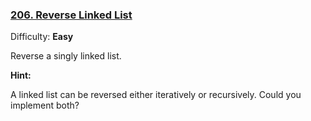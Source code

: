 ### [206\. Reverse Linked List](https://leetcode.com/problems/reverse-linked-list/)

Difficulty: **Easy**

Reverse a singly linked list.

**Hint:**

A linked list can be reversed either iteratively or recursively. Could you implement both?

